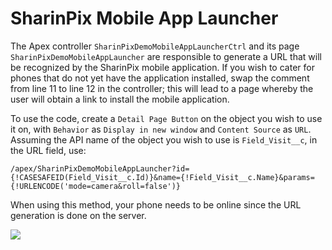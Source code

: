 # SharinPix Mobile App Launcher

The Apex controller `SharinPixDemoMobileAppLauncherCtrl` and its page `SharinPixDemoMobileAppLauncher` are responsible to generate a URL that will be recognized by the SharinPix mobile application. If you wish to cater for phones that do not yet have the application installed, swap the comment from line 11 to line 12 in the controller; this will lead to a page whereby the user will obtain a link to install the mobile application.

To use the code, create a `Detail Page Button` on the object you wish to use it on, with `Behavior` as `Display in new window` and `Content Source` as `URL`. Assuming the API name of the object you wish to use is `Field_Visit__c`, in the URL field, use:
```
/apex/SharinPixDemoMobileAppLauncher?id={!CASESAFEID(Field_Visit__c.Id)}&name={!Field_Visit__c.Name}&params={!URLENCODE('mode=camera&roll=false')}
```

When using this method, your phone needs to be online since the URL generation is done on the server.

[<img src="https://raw.githubusercontent.com/afawcett/githubsfdeploy/master/deploy.png">](https://githubsfdeploy.herokuapp.com?owner=sharinpix&repo=demo-apex&ref=mobile_app_launcher)
